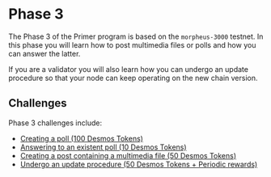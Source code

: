 # Phase 3
The Phase 3 of the Primer program is based on the `morpheus-3000` testnet. In this phase you will learn how to post multimedia files or polls and how you can answer the latter.

If you are a validator you will also learn how you can undergo an update procedure so that your node can keep operating on the new chain version. 

## Challenges
Phase 3 challenges include: 

- [Creating a poll (100 Desmos Tokens)](create-poll.md)
- [Answering to an existent poll (10 Desmos Tokens)](answer-poll.md)
- [Creating a post containing a multimedia file (50 Desmos Tokens)](create-multimedia-post.md)
- [Undergo an update procedure (50 Desmos Tokens + Periodic rewards)](update-node.md)
